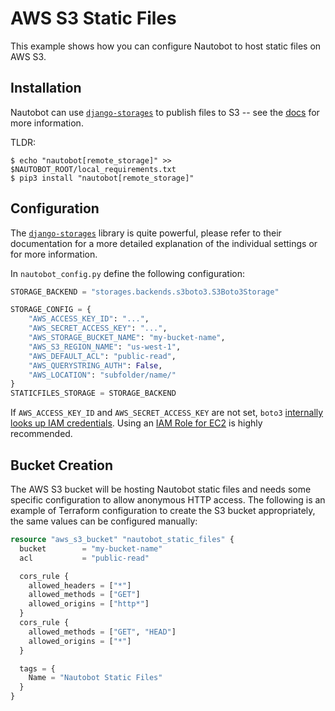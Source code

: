 # AWS S3 Static Files

This example shows how you can configure Nautobot to host static files on AWS S3.

## Installation

Nautobot can use [`django-storages`](https://django-storages.readthedocs.io/en/stable/) to publish files to S3 -- see the [docs](https://docs.nautobot.com/en/stable/installation/nautobot/#remote-file-storage) for more information.

TLDR:

```shell
$ echo "nautobot[remote_storage]" >> $NAUTOBOT_ROOT/local_requirements.txt
$ pip3 install "nautobot[remote_storage]"
```

## Configuration

The [`django-storages`](https://django-storages.readthedocs.io/en/stable/) library is quite powerful, please refer to their documentation for a more detailed explanation of the individual settings or for more information.

In `nautobot_config.py` define the following configuration:

```python
STORAGE_BACKEND = "storages.backends.s3boto3.S3Boto3Storage"

STORAGE_CONFIG = {
    "AWS_ACCESS_KEY_ID": "...",
    "AWS_SECRET_ACCESS_KEY": "...",
    "AWS_STORAGE_BUCKET_NAME": "my-bucket-name",
    "AWS_S3_REGION_NAME": "us-west-1",
    "AWS_DEFAULT_ACL": "public-read",
    "AWS_QUERYSTRING_AUTH": False,
    "AWS_LOCATION": "subfolder/name/"
}
STATICFILES_STORAGE = STORAGE_BACKEND
```

If `AWS_ACCESS_KEY_ID` and `AWS_SECRET_ACCESS_KEY` are not set, `boto3` [internally looks up IAM credentials](https://boto3.amazonaws.com/v1/documentation/api/latest/guide/credentials.html).  Using an [IAM Role for EC2](https://docs.aws.amazon.com/AWSEC2/latest/UserGuide/iam-roles-for-amazon-ec2.html?icmpid=docs_ec2_console) is highly recommended.

## Bucket Creation

The AWS S3 bucket will be hosting Nautobot static files and needs some specific configuration to allow anonymous HTTP access.  The following is an example of Terraform configuration to create the S3 bucket appropriately, the same values can be configured manually:

```terraform
resource "aws_s3_bucket" "nautobot_static_files" {
  bucket        = "my-bucket-name"
  acl           = "public-read"

  cors_rule {
    allowed_headers = ["*"]
    allowed_methods = ["GET"]
    allowed_origins = ["http*"]
  }
  cors_rule {
    allowed_methods = ["GET", "HEAD"]
    allowed_origins = ["*"]
  }

  tags = {
    Name = "Nautobot Static Files"
  }
}
```
